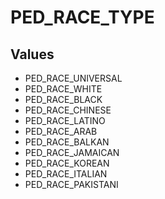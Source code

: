 # PED_RACE_TYPE

## Values
* PED_RACE_UNIVERSAL
* PED_RACE_WHITE
* PED_RACE_BLACK
* PED_RACE_CHINESE
* PED_RACE_LATINO
* PED_RACE_ARAB
* PED_RACE_BALKAN
* PED_RACE_JAMAICAN
* PED_RACE_KOREAN
* PED_RACE_ITALIAN
* PED_RACE_PAKISTANI